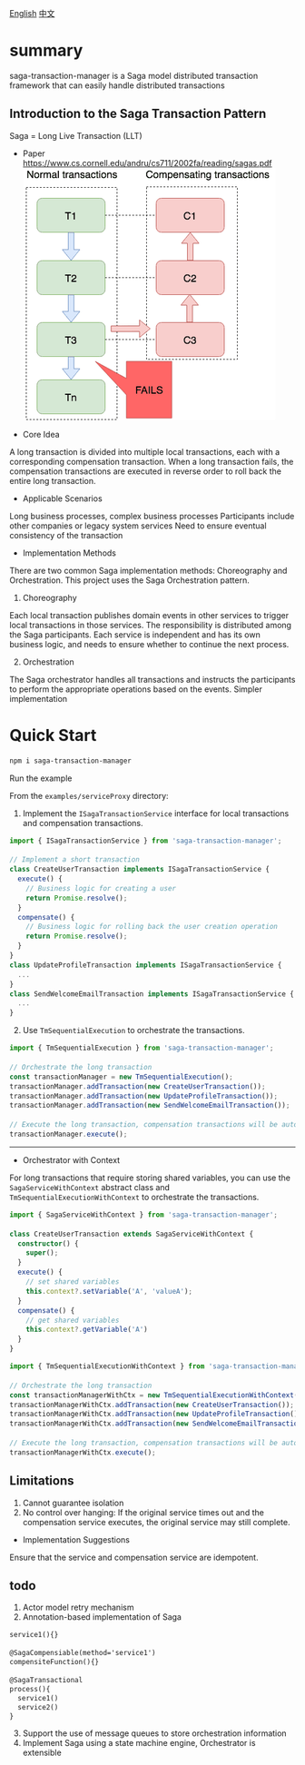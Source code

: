 [English](./README.md)
[中文](./README.CN.md)

# summary
saga-transaction-manager is a Saga model distributed transaction framework that can easily handle distributed transactions

## Introduction to the Saga Transaction Pattern
Saga = Long Live Transaction (LLT)
- Paper
https://www.cs.cornell.edu/andru/cs711/2002fa/reading/sagas.pdf
![Saga pattern](./resource/saga.png)


- Core Idea

A long transaction is divided into multiple local transactions, each with a corresponding compensation transaction. When a long transaction fails, the compensation transactions are executed in reverse order to roll back the entire long transaction.

- Applicable Scenarios

Long business processes, complex business processes
Participants include other companies or legacy system services
Need to ensure eventual consistency of the transaction

- Implementation Methods

There are two common Saga implementation methods: Choreography and Orchestration. This project uses the Saga Orchestration pattern.

  1. Choreography

Each local transaction publishes domain events in other services to trigger local transactions in those services. The responsibility is distributed among the Saga participants.
Each service is independent and has its own business logic, and needs to ensure whether to continue the next process.

  2. Orchestration

The Saga orchestrator handles all transactions and instructs the participants to perform the appropriate operations based on the events.
Simpler implementation

# Quick Start

```sh
npm i saga-transaction-manager
```

Run the example

From the `examples/serviceProxy` directory:

1. Implement the `ISagaTransactionService` interface for local transactions and compensation transactions.

```typescript
import { ISagaTransactionService } from 'saga-transaction-manager';

// Implement a short transaction
class CreateUserTransaction implements ISagaTransactionService {
  execute() {
    // Business logic for creating a user
    return Promise.resolve();
  }
  compensate() {
    // Business logic for rolling back the user creation operation
    return Promise.resolve();
  }
}
class UpdateProfileTransaction implements ISagaTransactionService {
  ...
}
class SendWelcomeEmailTransaction implements ISagaTransactionService {
  ...
}
```
2. Use `TmSequentialExecution` to orchestrate the transactions.
```typescript
import { TmSequentialExecution } from 'saga-transaction-manager';

// Orchestrate the long transaction
const transactionManager = new TmSequentialExecution();
transactionManager.addTransaction(new CreateUserTransaction());
transactionManager.addTransaction(new UpdateProfileTransaction());
transactionManager.addTransaction(new SendWelcomeEmailTransaction());

// Execute the long transaction, compensation transactions will be automatically executed on failure
transactionManager.execute();
```

---

- Orchestrator with Context

For long transactions that require storing shared variables, you can use the `SagaServiceWithContext` abstract class and `TmSequentialExecutionWithContext` to orchestrate the transactions.

```typescript
import { SagaServiceWithContext } from 'saga-transaction-manager';

class CreateUserTransaction extends SagaServiceWithContext {
  constructor() {
    super();
  }
  execute() {
    // set shared variables
    this.context?.setVariable('A', 'valueA');
  }
  compensate() {
    // get shared variables
    this.context?.getVariable('A')
  }
}
```
```typescript
import { TmSequentialExecutionWithContext } from 'saga-transaction-manager';

// Orchestrate the long transaction
const transactionManagerWithCtx = new TmSequentialExecutionWithContext();
transactionManagerWithCtx.addTransaction(new CreateUserTransaction());
transactionManagerWithCtx.addTransaction(new UpdateProfileTransaction());
transactionManagerWithCtx.addTransaction(new SendWelcomeEmailTransaction());

// Execute the long transaction, compensation transactions will be automatically executed on failure
transactionManagerWithCtx.execute();
```
## Limitations
1. Cannot guarantee isolation
2. No control over hanging: If the original service times out and the compensation service executes, the original service may still complete.

- Implementation Suggestions

Ensure that the service and compensation service are idempotent.

## todo
1. Actor model retry mechanism
2. Annotation-based implementation of Saga
```
service1(){}

@SagaCompensiable(method='service1')
compensiteFunction(){}

@SagaTransactional
process(){
  service1()
  service2()
}
```
3. Support the use of message queues to store orchestration information
4. Implement Saga using a state machine engine, Orchestrator is extensible
